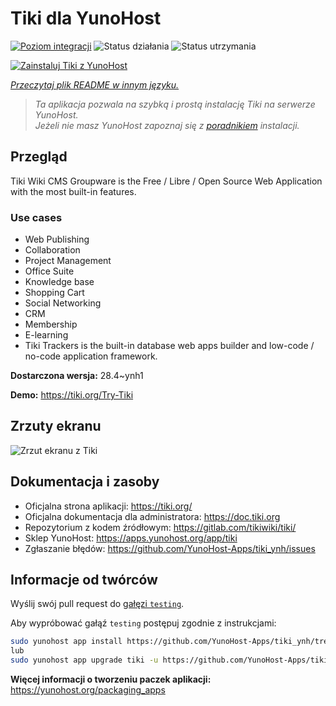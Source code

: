 <!--
To README zostało automatycznie wygenerowane przez <https://github.com/YunoHost/apps/tree/master/tools/readme_generator>
Nie powinno być ono edytowane ręcznie.
-->

# Tiki dla YunoHost

[![Poziom integracji](https://apps.yunohost.org/badge/integration/tiki)](https://ci-apps.yunohost.org/ci/apps/tiki/)
![Status działania](https://apps.yunohost.org/badge/state/tiki)
![Status utrzymania](https://apps.yunohost.org/badge/maintained/tiki)

[![Zainstaluj Tiki z YunoHost](https://install-app.yunohost.org/install-with-yunohost.svg)](https://install-app.yunohost.org/?app=tiki)

*[Przeczytaj plik README w innym języku.](./ALL_README.md)*

> *Ta aplikacja pozwala na szybką i prostą instalację Tiki na serwerze YunoHost.*  
> *Jeżeli nie masz YunoHost zapoznaj się z [poradnikiem](https://yunohost.org/install) instalacji.*

## Przegląd

Tiki Wiki CMS Groupware is the Free / Libre / Open Source Web Application with the most built-in features.

### Use cases

- Web Publishing
- Collaboration
- Project Management
- Office Suite
- Knowledge base
- Shopping Cart
- Social Networking
- CRM
- Membership
- E-learning
- Tiki Trackers is the built-in database web apps builder and low-code / no-code application framework.


**Dostarczona wersja:** 28.4~ynh1

**Demo:** <https://tiki.org/Try-Tiki>

## Zrzuty ekranu

![Zrzut ekranu z Tiki](./doc/screenshots/Screenshot.png)

## Dokumentacja i zasoby

- Oficjalna strona aplikacji: <https://tiki.org/>
- Oficjalna dokumentacja dla administratora: <https://doc.tiki.org>
- Repozytorium z kodem źródłowym: <https://gitlab.com/tikiwiki/tiki/>
- Sklep YunoHost: <https://apps.yunohost.org/app/tiki>
- Zgłaszanie błędów: <https://github.com/YunoHost-Apps/tiki_ynh/issues>

## Informacje od twórców

Wyślij swój pull request do [gałęzi `testing`](https://github.com/YunoHost-Apps/tiki_ynh/tree/testing).

Aby wypróbować gałąź `testing` postępuj zgodnie z instrukcjami:

```bash
sudo yunohost app install https://github.com/YunoHost-Apps/tiki_ynh/tree/testing --debug
lub
sudo yunohost app upgrade tiki -u https://github.com/YunoHost-Apps/tiki_ynh/tree/testing --debug
```

**Więcej informacji o tworzeniu paczek aplikacji:** <https://yunohost.org/packaging_apps>
